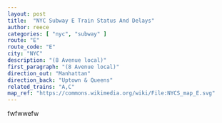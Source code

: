 ```yaml
---
layout: post
title:  "NYC Subway E Train Status And Delays"
author: reece
categories: [ "nyc", "subway" ]
route: "E"
route_code: "E"
city: "NYC"
description: "(8 Avenue local)"
first_paragraph: "(8 Avenue local)"
direction_out: "Manhattan"
direction_back: "Uptown & Queens"
related_trains: "A,C"
map_ref: "https://commons.wikimedia.org/wiki/File:NYCS_map_E.svg"
---
```


fwfwwefw
